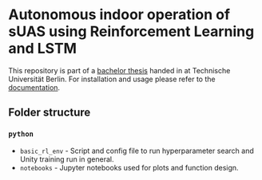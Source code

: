 # Autonomous indoor operation of sUAS using Reinforcement Learning and LSTM
This repository is part of a [bachelor thesis](thesis.pdf) handed in at Technische Universität Berlin. 
For installation and usage please refer to the [documentation](docs/Readme.md).

## Folder structure
### `python`
* `basic_rl_env` - Script and config file to run hyperparameter search and Unity training run in general.
* `notebooks` - Jupyter notebooks used for plots and function design.
